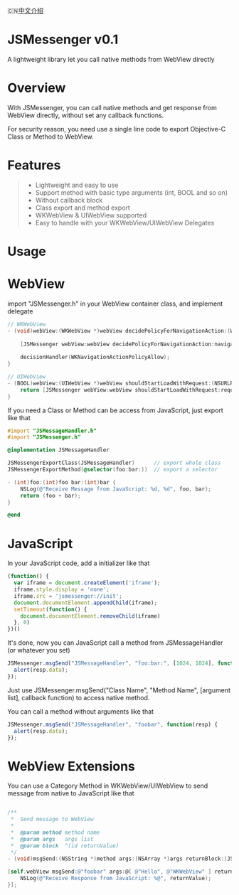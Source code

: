 🇨🇳[中文介绍](https://github.com/cyanzhong/JSMessenger/blob/master/README_CN.md)

# JSMessenger v0.1
A lightweight library let you call native methods from WebView directly

# Overview
With JSMessenger, you can call native methods and get response from WebView directly, without set any callback functions.

For security reason, you need use a single line code to export Objective-C Class or Method to WebView.

# Features

> * Lightweight and easy to use
> * Support method with basic type arguments (int, BOOL and so on)
> * Without callback block
> * Class export and method export
> * WKWebView & UIWebView supported
> * Easy to handle with your WKWebView/UIWebView Delegates

# Usage

# WebView

import "JSMessenger.h" in your WebView container class, and implement delegate

```Objective-C
// WKWebView
- (void)webView:(WKWebView *)webView decidePolicyForNavigationAction:(WKNavigationAction *)navigationAction decisionHandler:(void (^)(WKNavigationActionPolicy))decisionHandler {
    
    [JSMessenger webView:webView decidePolicyForNavigationAction:navigationAction decisionHandler:decisionHandler];
    
    decisionHandler(WKNavigationActionPolicyAllow);
}

// UIWebView
- (BOOL)webView:(UIWebView *)webView shouldStartLoadWithRequest:(NSURLRequest *)request navigationType:(UIWebViewNavigationType)navigationType {
    return [JSMessenger webView:webView shouldStartLoadWithRequest:request navigationType:navigationType];
}
```

If you need a Class or Method can be access from JavaScript, just export like that
```Objective-C
#import "JSMessageHandler.h"
#import "JSMessenger.h"

@implementation JSMessageHandler

JSMessengerExportClass(JSMessageHandler)      // export whole class
JSMessengerExportMethod(@selector(foo:bar:))  // export a selector

- (int)foo:(int)foo bar:(int)bar {
    NSLog(@"Receive Message from JavaScript: %d, %d", foo, bar);
    return (foo + bar);
}

@end
```

# JavaScript
In your JavaScript code, add a initializer like that
```JavaScript
(function() {
  var iframe = document.createElement('iframe');
  iframe.style.display = 'none';
  iframe.src = 'jsmessenger://init';
  document.documentElement.appendChild(iframe);
  setTimeout(function() {
    document.documentElement.removeChild(iframe)
  }, 0)
})()
```

It's done, now you can JavaScript call a method from JSMessageHandler (or whatever you set)
```JavaScript
JSMessenger.msgSend("JSMessageHandler", "foo:bar:", [1024, 1024], function(resp) {
  alert(resp.data);
});
```
Just use JSMessenger.msgSend("Class Name", "Method Name", [argument list], callback function) to access native method.

You can call a method without arguments like that
```JavaScript
JSMessenger.msgSend("JSMessageHandler", "foobar", function(resp) {
  alert(resp.data);
});
```

# WebView Extensions

You can use a Category Method in WKWebView/UIWebView to send message from native to JavaScript like that

```Objective-C

/**
 *  Send message to WebView
 *
 *  @param method method name
 *  @param args   args list
 *  @param block  ^(id returnValue)
 */
- (void)msgSend:(NSString *)method args:(NSArray *)args returnBlock:(JSMJavaScriptEvaluateBlock)block;

[self.webView msgSend:@"foobar" args:@[ @"Hello", @"WKWebView" ] returnBlock:^(id returnValue) {
    NSLog(@"Receive Response from JavaScript: %@", returnValue);
}];
```




